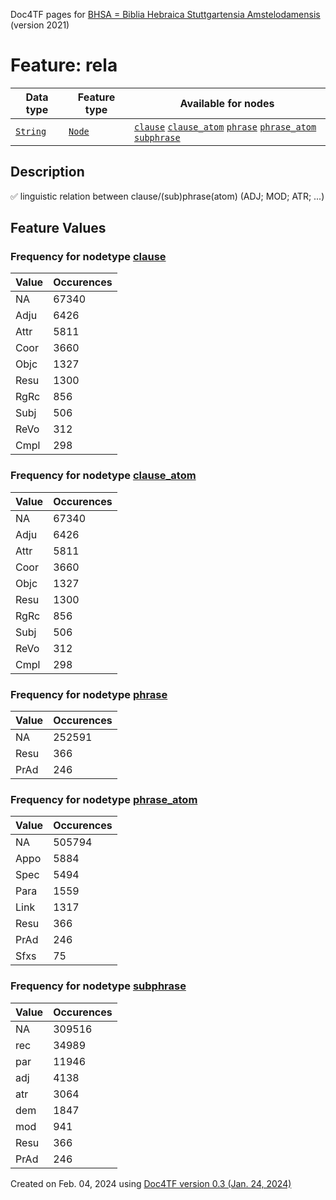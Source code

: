 Doc4TF pages for [BHSA = Biblia Hebraica Stuttgartensia Amstelodamensis](https://github.com/etcbc/BHSA/tree/master/tf) (version 2021)
# Feature: rela
Data type|Feature type|Available for nodes
---|---|---
[`String`](featurebydatatype.md#string)|[`Node`](featurebytype.md#node)| [`clause`](featurebynodetype.md#clause)  [`clause_atom`](featurebynodetype.md#clause_atom)  [`phrase`](featurebynodetype.md#phrase)  [`phrase_atom`](featurebynodetype.md#phrase_atom)  [`subphrase`](featurebynodetype.md#subphrase) 
## Description
✅ linguistic relation between clause/(sub)phrase(atom) (ADJ; MOD; ATR; ...)
## Feature Values
### Frequency for nodetype [clause](featurebynodetype.md#clause)
Value|Occurences
---|---
NA|67340
Adju|6426
Attr|5811
Coor|3660
Objc|1327
Resu|1300
RgRc|856
Subj|506
ReVo|312
Cmpl|298
### Frequency for nodetype [clause_atom](featurebynodetype.md#clause_atom)
Value|Occurences
---|---
NA|67340
Adju|6426
Attr|5811
Coor|3660
Objc|1327
Resu|1300
RgRc|856
Subj|506
ReVo|312
Cmpl|298
### Frequency for nodetype [phrase](featurebynodetype.md#phrase)
Value|Occurences
---|---
NA|252591
Resu|366
PrAd|246
### Frequency for nodetype [phrase_atom](featurebynodetype.md#phrase_atom)
Value|Occurences
---|---
NA|505794
Appo|5884
Spec|5494
Para|1559
Link|1317
Resu|366
PrAd|246
Sfxs|75
### Frequency for nodetype [subphrase](featurebynodetype.md#subphrase)
Value|Occurences
---|---
NA|309516
rec|34989
par|11946
adj|4138
atr|3064
dem|1847
mod|941
Resu|366
PrAd|246
 

Created on Feb. 04, 2024 using [Doc4TF  version 0.3 (Jan. 24, 2024)](https://github.com/tonyjurg/Doc4TF) 